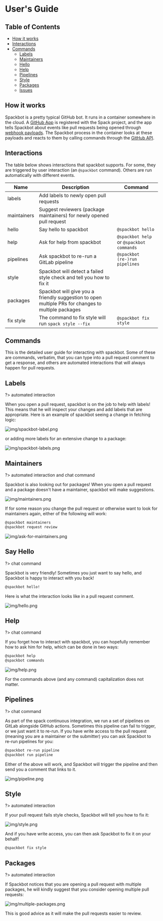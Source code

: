 # User's Guide

## Table of Contents

- [How it works](#how-it-works)
- [Interactions](#interactions)
- [Commands](#commands)
  - [Labels](#labels)
  - [Maintainers](#maintainers)
  - [Hello](#say-hello)
  - [Help](#help)
  - [Pipelines](#pipelines)
  - [Style](#style)
  - [Packages](#packages)
  - [Issues](#issues)
  
## How it works

Spackbot is a pretty typical GitHub bot. It runs in a container somewhere in the cloud. A
[GitHub App](https://docs.github.com/en/developers/apps/about-apps) is
registered with the Spack project, and the app tells Spackbot about events like
pull requests being opened through
[webhook payloads](https://docs.github.com/en/developers/webhooks-and-events/webhook-events-and-payloads).
The Spackbot process in the container looks at these payloads and reacts to
them by calling commands through the
[GitHub API](https://docs.github.com/en/rest).

## Interactions

The table below shows interactions that spackbot supports. For some, they are 
triggered by user interaction (an `@spackbot` command). Others are run automatically
with different events.

| Name | Description | Command |
|------|-------------|---------|
|labels| Add labels to newly open pull requests | |
|maintainers| Suggest reviewers (package maintainers) for newly opened pull request | |
|hello| Say hello to spackbot | `@spackbot hello`|
|help| Ask for help from spackbot | `@spackbot help` or `@spackbot commands`|
|pipelines| Ask spackbot to re-run a GitLab pipeline | `@spackbot (re-)run pipelines`|
|style| Spackbot will detect a failed style check and tell you how to fix it | |
|packages| Spackbot will give you a friendly suggestion to open multiple PRs for changes to multiple packages | |
|fix style| The command to fix style will run `spack style --fix`| `@spackbot fix style`|

## Commands

This is the detailed user guide for interacting with spackbot. Some of these
are commands, verbatim, that you can type into a pull request comment to get a response,
and others are automated interactions that will always happen for pull requests.

## Labels

?> automated interaction

When you open a pull request, spackbot is on the job to help with labels! This
means that he will inspect your changes and add labels that are appropriate.
Here is an example of spackbot seeing a change in fetching logic:

![img/spackbot-label.png](img/spackbot-label.png)

or adding more labels for an extensive change to a package:

![img/spackbot-labels.png](img/spackbot-labels.png)


## Maintainers

?> automated interaction and chat command

Spackbot is also looking out for packages! When you open a pull request and a package
doesn't have a maintainer, spackbot will make suggestions.

![img/maintainers.png](img/maintainers.png)

If for some reason you change the pull request or otherwise want to look for maintainers
again, either of the following will work:

```bash
@spackbot maintainers
@spackbot request review
```

![img/ask-for-maintainers.png](img/ask-for-maintainers.png)


## Say Hello

?> chat command

Spackbot is very friendly! Sometimes you just want to say hello, and Spackbot 
is happy to interact with you back!

```bash
@spackbot hello!
```

Here is what the interaction looks like in a pull request comment.

![img/hello.png](img/hello.png)


## Help

?> chat command

If you forget how to interact with spackbot, you can hopefully remember how
to ask him for help, which can be done in two ways:

```bash
@spackbot help
@spackbot commands
```

![img/help.png](img/help.png)

For the commands above (and any command) capitalization does not matter.

## Pipelines

?> chat command

As part of the spack continuous integration, we run a set of pipelines on GitLab alongside
GitHub actions. Sometimes this pipeline can fail to trigger, or we just want it to re-run.
If you have write access to the pull request (meaning you are a maintainer or the submitter)
you can ask Spackbot to re-run pipelines for you:

```bash
@spackbot re-run pipeline
@spackbot run pipeline
```
Either of the above will work, and Spackbot will trigger the pipeline and then
send you a comment that links to it.

![img/pipeline.png](img/pipeline.png)


## Style

?> automated interaction

If your pull request fails style checks, Spackbot will tell you how to fix it:

![img/style.png](img/style.png)

And if you have write access, you can then ask Spackbot to fix it on your behalf!

```bash
@spackbot fix style
```

## Packages

?> automated interaction

If Spackbot notices that you are opening a pull request with multiple packages,
he will kindly suggest that you consider opening multiple pull requests:

![img/multiple-packages.png](img/multiple-packages.png)

This is good advice as it will make the pull requests easier to review.
